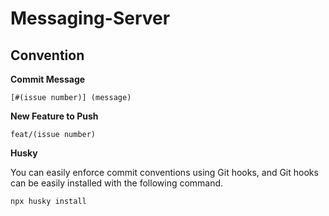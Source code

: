 # Messaging-Server

## Convention

**Commit Message** 

`[#(issue number)] (message)`

**New Feature to Push**

`feat/(issue number)`

**Husky**

You can easily enforce commit conventions using Git hooks, and Git hooks can be easily installed with the following command.

```shell
npx husky install
```
